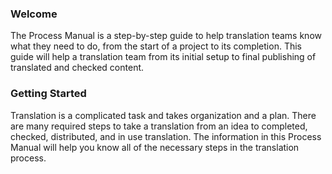 
### Welcome

The Process Manual is a step-by-step guide to help translation teams know what they need to do, from the start of a project to its completion.  This guide will help a translation team from its initial setup to final publishing of translated and checked content. 

### Getting Started

Translation is a complicated task and takes organization and a plan. There are many required steps to take a translation from an idea to completed, checked, distributed, and in use translation. The information in this Process Manual will help you know all of the necessary steps in the translation process.